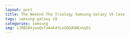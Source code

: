 ```yaml
---
layout: post
title: The Weeknd The Triology Samsung Galaxy S9 Case
tags: samsung galaxy s9
categories: samsung
img: 1JRBZ8XjwaQsfzAaKdtLo2OQdGNExUyDj
---
```

